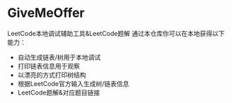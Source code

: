 # GiveMeOffer
LeetCode本地调试辅助工具&amp;LeetCode题解
通过本仓库你可以在本地获得以下能力：
- 自动生成链表/树用于本地调试
- 打印链表信息用于观察
- 以漂亮的方式打印树结构
- 根据LeetCode官方输入生成树/链表信息
- LeetCode题解&对应题目链接
